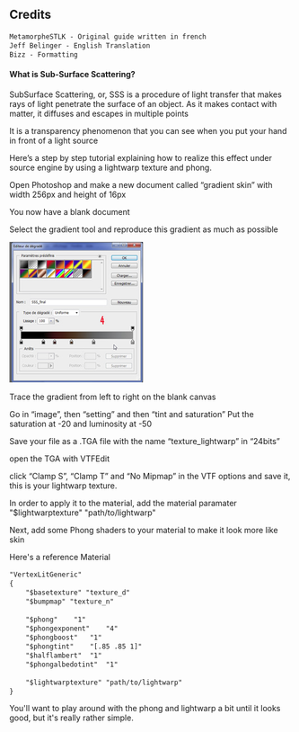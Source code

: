 ## Credits
	MetamorpheSTLK - Original guide written in french
	Jeff Belinger - English Translation
	Bizz - Formatting

#### What is Sub-Surface Scattering?

SubSurface Scattering, or, SSS is a procedure of light transfer that makes rays of light penetrate the surface of an object. As it makes contact with matter, it diffuses and escapes in multiple points

It is a transparency phenomenon that you can see when you put your hand in front of a light source

Here’s a step by step tutorial explaining how to realize this effect under source engine by using a lightwarp texture and phong.

Open Photoshop and make a new document called “gradient skin” with width 256px and height of 16px

You now have a blank document

Select the gradient tool and reproduce this gradient as much as possible

![Sorry for small image](/general/img/sss_gradient.png)

Trace the gradient from left to right on the blank canvas

Go in “image”, then “setting” and then “tint and saturation”
Put the saturation at -20 and luminosity at -50

Save your file as a .TGA file with the name “texture_lightwarp” in “24bits”

open the TGA with VTFEdit

click “Clamp S”, “Clamp T” and “No Mipmap” in the VTF options and save it, this is your lightwarp texture.

In order to apply it to the material, add the material paramater "$lightwarptexture"	"path/to/lightwarp"

Next, add some Phong shaders to your material to make it look more like skin

Here's a reference Material

	"VertexLitGeneric"
	{
		"$basetexture" "texture_d"
		"$bumpmap" "texture_n"

		"$phong"	"1"
		"$phongexponent"	"4"
		"$phongboost"	"1"
		"$phongtint"	"[.85 .85 1]"
		"$halflambert"	"1"
		"$phongalbedotint"	"1"

		"$lightwarptexture"	"path/to/lightwarp"
	}

You'll want to play around with the phong and lightwarp a bit until it looks good, but it's really rather simple.
